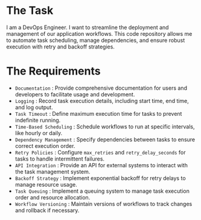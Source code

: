 # The Task

I am a DevOps Engineer. I want to streamline the deployment and management of our application workflows. This code repository allows me to automate task scheduling, manage dependencies, and ensure robust execution with retry and backoff strategies.

# The Requirements

* `Documentation` : Provide comprehensive documentation for users and developers to facilitate usage and development.
* `Logging` : Record task execution details, including start time, end time, and log output.
* `Task Timeout` : Define maximum execution time for tasks to prevent indefinite running.
* `Time-Based Scheduling` : Schedule workflows to run at specific intervals, like hourly or daily.
* `Dependency Management` : Specify dependencies between tasks to ensure correct execution order.
* `Retry Policies` : Configure `max_retries` and `retry_delay_seconds` for tasks to handle intermittent failures.
* `API Integration` : Provide an API for external systems to interact with the task management system.
* `Backoff Strategy` : Implement exponential backoff for retry delays to manage resource usage.
* `Task Queuing` : Implement a queuing system to manage task execution order and resource allocation.
* `Workflow Versioning` : Maintain versions of workflows to track changes and rollback if necessary.
